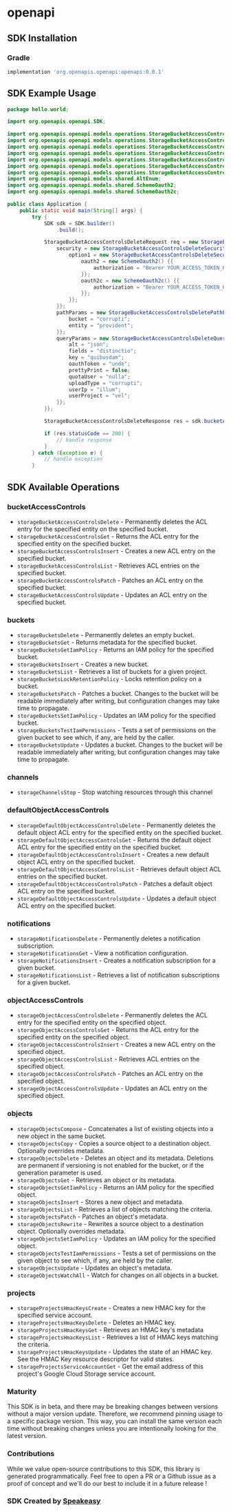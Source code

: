 # openapi

<!-- Start SDK Installation -->
## SDK Installation

### Gradle

```groovy
implementation 'org.openapis.openapi:openapi:0.0.1'
```
<!-- End SDK Installation -->

## SDK Example Usage
<!-- Start SDK Example Usage -->
```java
package hello.world;

import org.openapis.openapi.SDK;

import org.openapis.openapi.models.operations.StorageBucketAccessControlsDeleteSecurityOption1;
import org.openapis.openapi.models.operations.StorageBucketAccessControlsDeleteSecurityOption2;
import org.openapis.openapi.models.operations.StorageBucketAccessControlsDeleteSecurity;
import org.openapis.openapi.models.operations.StorageBucketAccessControlsDeletePathParams;
import org.openapis.openapi.models.operations.StorageBucketAccessControlsDeleteQueryParams;
import org.openapis.openapi.models.operations.StorageBucketAccessControlsDeleteRequest;
import org.openapis.openapi.models.operations.StorageBucketAccessControlsDeleteResponse;
import org.openapis.openapi.models.shared.AltEnum;
import org.openapis.openapi.models.shared.SchemeOauth2;
import org.openapis.openapi.models.shared.SchemeOauth2c;

public class Application {
    public static void main(String[] args) {
        try {
            SDK sdk = SDK.builder()
                .build();

            StorageBucketAccessControlsDeleteRequest req = new StorageBucketAccessControlsDeleteRequest() {{
                security = new StorageBucketAccessControlsDeleteSecurity() {{
                    option1 = new StorageBucketAccessControlsDeleteSecurityOption1() {{
                        oauth2 = new SchemeOauth2() {{
                            authorization = "Bearer YOUR_ACCESS_TOKEN_HERE";
                        }};
                        oauth2c = new SchemeOauth2c() {{
                            authorization = "Bearer YOUR_ACCESS_TOKEN_HERE";
                        }};
                    }};
                }};
                pathParams = new StorageBucketAccessControlsDeletePathParams() {{
                    bucket = "corrupti";
                    entity = "provident";
                }};
                queryParams = new StorageBucketAccessControlsDeleteQueryParams() {{
                    alt = "json";
                    fields = "distinctio";
                    key = "quibusdam";
                    oauthToken = "unde";
                    prettyPrint = false;
                    quotaUser = "nulla";
                    uploadType = "corrupti";
                    userIp = "illum";
                    userProject = "vel";
                }};
            }};            

            StorageBucketAccessControlsDeleteResponse res = sdk.bucketAccessControls.storageBucketAccessControlsDelete(req);

            if (res.statusCode == 200) {
                // handle response
            }
        } catch (Exception e) {
            // handle exception
        }
```
<!-- End SDK Example Usage -->

<!-- Start SDK Available Operations -->
## SDK Available Operations


### bucketAccessControls

* `storageBucketAccessControlsDelete` - Permanently deletes the ACL entry for the specified entity on the specified bucket.
* `storageBucketAccessControlsGet` - Returns the ACL entry for the specified entity on the specified bucket.
* `storageBucketAccessControlsInsert` - Creates a new ACL entry on the specified bucket.
* `storageBucketAccessControlsList` - Retrieves ACL entries on the specified bucket.
* `storageBucketAccessControlsPatch` - Patches an ACL entry on the specified bucket.
* `storageBucketAccessControlsUpdate` - Updates an ACL entry on the specified bucket.

### buckets

* `storageBucketsDelete` - Permanently deletes an empty bucket.
* `storageBucketsGet` - Returns metadata for the specified bucket.
* `storageBucketsGetIamPolicy` - Returns an IAM policy for the specified bucket.
* `storageBucketsInsert` - Creates a new bucket.
* `storageBucketsList` - Retrieves a list of buckets for a given project.
* `storageBucketsLockRetentionPolicy` - Locks retention policy on a bucket.
* `storageBucketsPatch` - Patches a bucket. Changes to the bucket will be readable immediately after writing, but configuration changes may take time to propagate.
* `storageBucketsSetIamPolicy` - Updates an IAM policy for the specified bucket.
* `storageBucketsTestIamPermissions` - Tests a set of permissions on the given bucket to see which, if any, are held by the caller.
* `storageBucketsUpdate` - Updates a bucket. Changes to the bucket will be readable immediately after writing, but configuration changes may take time to propagate.

### channels

* `storageChannelsStop` - Stop watching resources through this channel

### defaultObjectAccessControls

* `storageDefaultObjectAccessControlsDelete` - Permanently deletes the default object ACL entry for the specified entity on the specified bucket.
* `storageDefaultObjectAccessControlsGet` - Returns the default object ACL entry for the specified entity on the specified bucket.
* `storageDefaultObjectAccessControlsInsert` - Creates a new default object ACL entry on the specified bucket.
* `storageDefaultObjectAccessControlsList` - Retrieves default object ACL entries on the specified bucket.
* `storageDefaultObjectAccessControlsPatch` - Patches a default object ACL entry on the specified bucket.
* `storageDefaultObjectAccessControlsUpdate` - Updates a default object ACL entry on the specified bucket.

### notifications

* `storageNotificationsDelete` - Permanently deletes a notification subscription.
* `storageNotificationsGet` - View a notification configuration.
* `storageNotificationsInsert` - Creates a notification subscription for a given bucket.
* `storageNotificationsList` - Retrieves a list of notification subscriptions for a given bucket.

### objectAccessControls

* `storageObjectAccessControlsDelete` - Permanently deletes the ACL entry for the specified entity on the specified object.
* `storageObjectAccessControlsGet` - Returns the ACL entry for the specified entity on the specified object.
* `storageObjectAccessControlsInsert` - Creates a new ACL entry on the specified object.
* `storageObjectAccessControlsList` - Retrieves ACL entries on the specified object.
* `storageObjectAccessControlsPatch` - Patches an ACL entry on the specified object.
* `storageObjectAccessControlsUpdate` - Updates an ACL entry on the specified object.

### objects

* `storageObjectsCompose` - Concatenates a list of existing objects into a new object in the same bucket.
* `storageObjectsCopy` - Copies a source object to a destination object. Optionally overrides metadata.
* `storageObjectsDelete` - Deletes an object and its metadata. Deletions are permanent if versioning is not enabled for the bucket, or if the generation parameter is used.
* `storageObjectsGet` - Retrieves an object or its metadata.
* `storageObjectsGetIamPolicy` - Returns an IAM policy for the specified object.
* `storageObjectsInsert` - Stores a new object and metadata.
* `storageObjectsList` - Retrieves a list of objects matching the criteria.
* `storageObjectsPatch` - Patches an object's metadata.
* `storageObjectsRewrite` - Rewrites a source object to a destination object. Optionally overrides metadata.
* `storageObjectsSetIamPolicy` - Updates an IAM policy for the specified object.
* `storageObjectsTestIamPermissions` - Tests a set of permissions on the given object to see which, if any, are held by the caller.
* `storageObjectsUpdate` - Updates an object's metadata.
* `storageObjectsWatchAll` - Watch for changes on all objects in a bucket.

### projects

* `storageProjectsHmacKeysCreate` - Creates a new HMAC key for the specified service account.
* `storageProjectsHmacKeysDelete` - Deletes an HMAC key.
* `storageProjectsHmacKeysGet` - Retrieves an HMAC key's metadata
* `storageProjectsHmacKeysList` - Retrieves a list of HMAC keys matching the criteria.
* `storageProjectsHmacKeysUpdate` - Updates the state of an HMAC key. See the HMAC Key resource descriptor for valid states.
* `storageProjectsServiceAccountGet` - Get the email address of this project's Google Cloud Storage service account.
<!-- End SDK Available Operations -->

### Maturity

This SDK is in beta, and there may be breaking changes between versions without a major version update. Therefore, we recommend pinning usage 
to a specific package version. This way, you can install the same version each time without breaking changes unless you are intentionally 
looking for the latest version.

### Contributions

While we value open-source contributions to this SDK, this library is generated programmatically. 
Feel free to open a PR or a Github issue as a proof of concept and we'll do our best to include it in a future release !

### SDK Created by [Speakeasy](https://docs.speakeasyapi.dev/docs/using-speakeasy/client-sdks)
